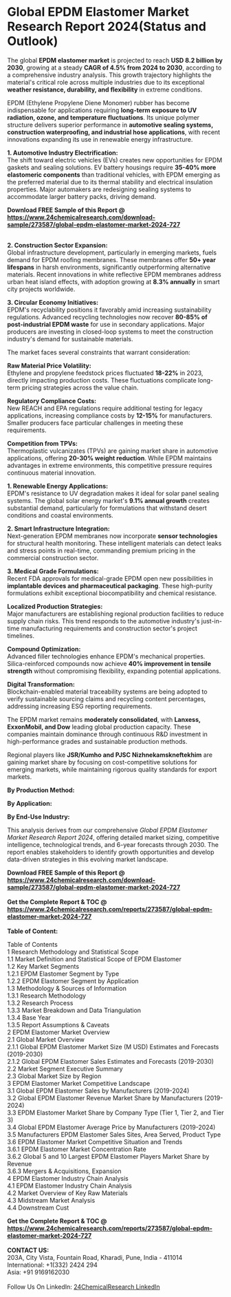 <h1>Global EPDM Elastomer Market Research Report 2024(Status and Outlook)</h1><p>The global <strong>EPDM elastomer market</strong> is projected to reach <strong>USD 8.2 billion by 2030</strong>, growing at a steady <strong>CAGR of 4.5% from 2024 to 2030</strong>, according to a comprehensive industry analysis. This growth trajectory highlights the material's critical role across multiple industries due to its exceptional <strong>weather resistance, durability, and flexibility</strong> in extreme conditions.</p><p>EPDM (Ethylene Propylene Diene Monomer) rubber has become indispensable for applications requiring <strong>long-term exposure to UV radiation, ozone, and temperature fluctuations</strong>. Its unique polymer structure delivers superior performance in <strong>automotive sealing systems, construction waterproofing, and industrial hose applications</strong>, with recent innovations expanding its use in renewable energy infrastructure.</p><p><strong>1. Automotive Industry Electrification:</strong><br>
The shift toward electric vehicles (EVs) creates new opportunities for EPDM gaskets and sealing solutions. EV battery housings require <strong>35-40% more elastomeric components</strong> than traditional vehicles, with EPDM emerging as the preferred material due to its thermal stability and electrical insulation properties. Major automakers are redesigning sealing systems to accommodate larger battery packs, driving demand.</p><div><b>Download FREE Sample of this Report @ 
            <a href="https://www.24chemicalresearch.com/download-sample/273587/global-epdm-elastomer-market-2024-727">
            https://www.24chemicalresearch.com/download-sample/273587/global-epdm-elastomer-market-2024-727</a></b></div><br><p><strong>2. Construction Sector Expansion:</strong><br>
Global infrastructure development, particularly in emerging markets, fuels demand for EPDM roofing membranes. These membranes offer <strong>50+ year lifespans</strong> in harsh environments, significantly outperforming alternative materials. Recent innovations in white reflective EPDM membranes address urban heat island effects, with adoption growing at <strong>8.3% annually</strong> in smart city projects worldwide.</p><p><strong>3. Circular Economy Initiatives:</strong><br>
EPDM's recyclability positions it favorably amid increasing sustainability regulations. Advanced recycling technologies now recover <strong>80-85% of post-industrial EPDM waste</strong> for use in secondary applications. Major producers are investing in closed-loop systems to meet the construction industry's demand for sustainable materials.</p><p>The market faces several constraints that warrant consideration:</p><p><strong>Raw Material Price Volatility:</strong><br>
Ethylene and propylene feedstock prices fluctuated <strong>18-22%</strong> in 2023, directly impacting production costs. These fluctuations complicate long-term pricing strategies across the value chain.</p><p><strong>Regulatory Compliance Costs:</strong><br>
New REACH and EPA regulations require additional testing for legacy applications, increasing compliance costs by <strong>12-15%</strong> for manufacturers. Smaller producers face particular challenges in meeting these requirements.</p><p><strong>Competition from TPVs:</strong><br>
Thermoplastic vulcanizates (TPVs) are gaining market share in automotive applications, offering <strong>20-30% weight reduction</strong>. While EPDM maintains advantages in extreme environments, this competitive pressure requires continuous material innovation.</p><p><strong>1. Renewable Energy Applications:</strong><br>
EPDM's resistance to UV degradation makes it ideal for solar panel sealing systems. The global solar energy market's <strong>9.1% annual growth</strong> creates substantial demand, particularly for formulations that withstand desert conditions and coastal environments.</p><p><strong>2. Smart Infrastructure Integration:</strong><br>
Next-generation EPDM membranes now incorporate <strong>sensor technologies</strong> for structural health monitoring. These intelligent materials can detect leaks and stress points in real-time, commanding premium pricing in the commercial construction sector.</p><p><strong>3. Medical Grade Formulations:</strong><br>
Recent FDA approvals for medical-grade EPDM open new possibilities in <strong>implantable devices and pharmaceutical packaging</strong>. These high-purity formulations exhibit exceptional biocompatibility and chemical resistance.</p><p><strong>Localized Production Strategies:</strong><br>
Major manufacturers are establishing regional production facilities to reduce supply chain risks. This trend responds to the automotive industry's just-in-time manufacturing requirements and construction sector's project timelines.</p><p><strong>Compound Optimization:</strong><br>
Advanced filler technologies enhance EPDM's mechanical properties. Silica-reinforced compounds now achieve <strong>40% improvement in tensile strength</strong> without compromising flexibility, expanding potential applications.</p><p><strong>Digital Transformation:</strong><br>
Blockchain-enabled material traceability systems are being adopted to verify sustainable sourcing claims and recycling content percentages, addressing increasing ESG reporting requirements.</p><p>The EPDM market remains <strong>moderately consolidated</strong>, with <strong>Lanxess, ExxonMobil, and Dow</strong> leading global production capacity. These companies maintain dominance through continuous R&amp;D investment in high-performance grades and sustainable production methods.</p><p>Regional players like <strong>JSR/Kumho and PJSC Nizhnekamskneftekhim</strong> are gaining market share by focusing on cost-competitive solutions for emerging markets, while maintaining rigorous quality standards for export markets.</p><p><strong>By Production Method:</strong></p><p><strong>By Application:</strong></p><p><strong>By End-Use Industry:</strong></p><p>This analysis derives from our comprehensive <em>Global EPDM Elastomer Market Research Report 2024</em>, offering detailed market sizing, competitive intelligence, technological trends, and 6-year forecasts through 2030. The report enables stakeholders to identify growth opportunities and develop data-driven strategies in this evolving market landscape.</p><div><b>Download FREE Sample of this Report @ 
            <a href="https://www.24chemicalresearch.com/download-sample/273587/global-epdm-elastomer-market-2024-727">
            https://www.24chemicalresearch.com/download-sample/273587/global-epdm-elastomer-market-2024-727</a></b></div><br><div><b>Get the Complete Report & TOC @ 
            <a href="https://www.24chemicalresearch.com/reports/273587/global-epdm-elastomer-market-2024-727">
            https://www.24chemicalresearch.com/reports/273587/global-epdm-elastomer-market-2024-727</a></b></div><br>
            <b>Table of Content:</b><p>Table of Contents<br />
1 Research Methodology and Statistical Scope<br />
1.1 Market Definition and Statistical Scope of EPDM Elastomer<br />
1.2 Key Market Segments<br />
1.2.1 EPDM Elastomer Segment by Type<br />
1.2.2 EPDM Elastomer Segment by Application<br />
1.3 Methodology & Sources of Information<br />
1.3.1 Research Methodology<br />
1.3.2 Research Process<br />
1.3.3 Market Breakdown and Data Triangulation<br />
1.3.4 Base Year<br />
1.3.5 Report Assumptions & Caveats<br />
2 EPDM Elastomer Market Overview<br />
2.1 Global Market Overview<br />
2.1.1 Global EPDM Elastomer Market Size (M USD) Estimates and Forecasts (2019-2030)<br />
2.1.2 Global EPDM Elastomer Sales Estimates and Forecasts (2019-2030)<br />
2.2 Market Segment Executive Summary<br />
2.3 Global Market Size by Region<br />
3 EPDM Elastomer Market Competitive Landscape<br />
3.1 Global EPDM Elastomer Sales by Manufacturers (2019-2024)<br />
3.2 Global EPDM Elastomer Revenue Market Share by Manufacturers (2019-2024)<br />
3.3 EPDM Elastomer Market Share by Company Type (Tier 1, Tier 2, and Tier 3)<br />
3.4 Global EPDM Elastomer Average Price by Manufacturers (2019-2024)<br />
3.5 Manufacturers EPDM Elastomer Sales Sites, Area Served, Product Type<br />
3.6 EPDM Elastomer Market Competitive Situation and Trends<br />
3.6.1 EPDM Elastomer Market Concentration Rate<br />
3.6.2 Global 5 and 10 Largest EPDM Elastomer Players Market Share by Revenue<br />
3.6.3 Mergers & Acquisitions, Expansion<br />
4 EPDM Elastomer Industry Chain Analysis<br />
4.1 EPDM Elastomer Industry Chain Analysis<br />
4.2 Market Overview of Key Raw Materials<br />
4.3 Midstream Market Analysis<br />
4.4 Downstream Cust</p><div><b>Get the Complete Report & TOC @ 
            <a href="https://www.24chemicalresearch.com/reports/273587/global-epdm-elastomer-market-2024-727">
            https://www.24chemicalresearch.com/reports/273587/global-epdm-elastomer-market-2024-727</a></b></div><br><b>CONTACT US:</b><br>
            203A, City Vista, Fountain Road, Kharadi, Pune, India - 411014<br>
            International: +1(332) 2424 294<br>
            Asia: +91 9169162030 <br><br>
            Follow Us On LinkedIn: <a href="https://www.linkedin.com/company/24chemicalresearch/">24ChemicalResearch LinkedIn</a>